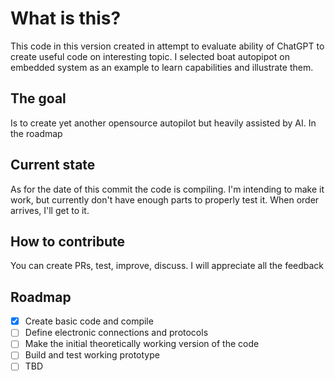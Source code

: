 # What is this?

This code in this version created in attempt to evaluate ability of ChatGPT to create useful code on interesting topic. I selected boat autopipot on embedded system as an example to learn capabilities and illustrate them.

## The goal

Is to create yet another opensource autopilot but heavily assisted by AI. In the roadmap 

## Current state

As for the date of this commit the code is compiling. I'm intending to make it work, but currently don't have enough parts to properly test it. When order arrives, I'll get to it. 

## How to contribute
You can create PRs, test, improve, discuss. I will appreciate all the feedback

## Roadmap

 - [X] Create basic code and compile
 - [ ] Define electronic connections and protocols
 - [ ] Make the initial theoretically working version of the code
 - [ ] Build and test working prototype
 - [ ] TBD
